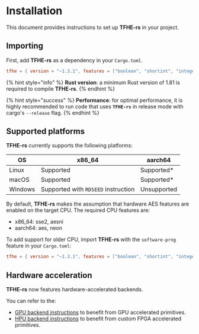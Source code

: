 # Installation

This document provides instructions to set up **TFHE-rs** in your project.

## Importing

First, add **TFHE-rs** as a dependency in your `Cargo.toml`.

```toml
tfhe = { version = "~1.3.1", features = ["boolean", "shortint", "integer"] }
```

{% hint style="info" %}
**Rust version**: a minimum Rust version of 1.81 is required to compile **TFHE-rs**.
{% endhint %}

{% hint style="success" %}
**Performance**: for optimal performance, it is highly recommended to run code that uses **`TFHE-rs`** in release mode with cargo's `--release` flag.
{% endhint %}

## Supported platforms

**TFHE-rs** currently supports the following platforms:

| OS      | x86_64                              | aarch64     |
|---------|-------------------------------------|-------------|
| Linux   | Supported                           | Supported\* |
| macOS   | Supported                           | Supported\* |
| Windows | Supported with `RDSEED` instruction | Unsupported |

By default, **TFHE-rs** makes the assumption that hardware AES features are enabled on the target CPU. The required CPU features are:
- x86_64: sse2, aesni
- aarch64: aes, neon

To add support for older CPU, import **TFHE-rs** with the `software-prng` feature in your `Cargo.toml`:

```toml
tfhe = { version = "~1.3.1", features = ["boolean", "shortint", "integer", "software-prng"] }
```

## Hardware acceleration

**TFHE-rs** now features hardware-accelerated backends.

You can refer to the:
- [GPU backend instructions](../configuration/gpu_acceleration/run_on_gpu.md) to benefit from GPU accelerated primitives.
- [HPU backend instructions](../configuration/hpu_acceleration/run_on_hpu.md) to benefit from custom FPGA accelerated primitives.
